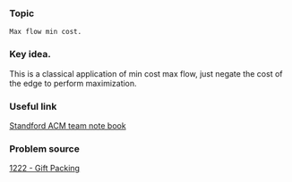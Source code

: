 ### Topic

    Max flow min cost.

### Key idea.

  This is a classical application of min cost max flow, just negate the cost of the edge to perform maximization.


### Useful link

  [Standford ACM team note book](http://www.stanford.edu/~liszt90/acm/notebook.html#file2)

### Problem source

  [1222 - Gift Packing](http://lightoj.com/volume_showproblem.php?problem=1222)


